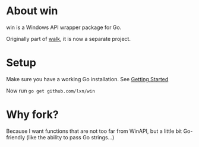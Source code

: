 About win
=========

win is a Windows API wrapper package for Go.

Originally part of [walk](https://github.com/lxn/walk), it is now a separate
project.

Setup
=====

Make sure you have a working Go installation.
See [Getting Started](http://golang.org/doc/install.html)

Now run `go get github.com/lxn/win`

Why fork?
=========

Because I want functions that are not too far from WinAPI, but a little bit Go-friendly (like the ability to pass Go strings...)

